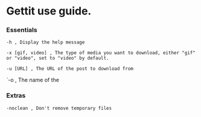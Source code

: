 # Gettit use guide.


### Essentials

`-h , Display the help message`

`-x [gif, video] , The type of media you want to download, either "gif" or "video", set to "video" by default.`

`-u [URL] , The URL of the post to download from`

`-o , The name of the 

### Extras

`-noclean , Don't remove temporary files`

